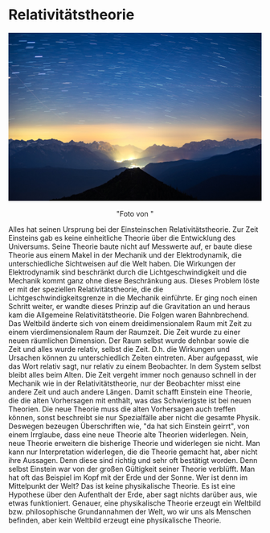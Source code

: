 # Relativitätstheorie

<div align=center>
<img width="700" src="./Media/marek-piwnicki-epdbc0xRjiI-unsplash.jpg"/>

"Foto von "

</div>

Alles hat seinen Ursprung bei der Einsteinschen Relativitätstheorie. Zur Zeit Einsteins gab es keine einheitliche Theorie über die Entwicklung des Universums. Seine Theorie baute nicht auf Messwerte auf, er baute diese Theorie aus einem Makel in der Mechanik und der Elektrodynamik, die unterschiedliche Sichtweisen auf die Welt haben. Die Wirkungen der Elektrodynamik sind beschränkt durch die Lichtgeschwindigkeit und die Mechanik kommt ganz ohne diese Beschränkung aus. Dieses Problem löste er mit der speziellen Relativitätstheorie, die die Lichtgeschwindigkeitsgrenze in die Mechanik einführte. Er ging noch einen Schritt weiter, er wandte dieses Prinzip auf die Gravitation an und heraus kam die Allgemeine Relativitätstheorie. Die Folgen waren Bahnbrechend. Das Weltbild änderte sich von einem dreidimensionalem Raum mit Zeit zu einem vierdimensionalem Raum der Raumzeit. Die Zeit wurde zu einer neuen räumlichen Dimension. Der Raum selbst wurde dehnbar sowie die Zeit und alles wurde relativ, selbst die Zeit. D.h. die Wirkungen und Ursachen können zu unterschiedlich Zeiten eintreten. Aber aufgepasst, wie das Wort relativ sagt, nur relativ zu einem Beobachter. In dem System selbst bleibt alles beim Alten. Die Zeit vergeht immer noch genauso schnell in der Mechanik wie in der Relativitätstheorie, nur der Beobachter misst eine andere Zeit und auch andere Längen. Damit schafft Einstein eine Theorie, die die alten Vorhersagen mit enthält, was das Schwierigste ist bei neuen Theorien. Die neue Theorie muss die alten Vorhersagen auch treffen können, sonst beschreibt sie nur Spezialfälle aber nicht die gesamte Physik. Deswegen bezeugen Überschriften wie, "da hat sich Einstein geirrt", von einem Irrglaube, dass eine neue Theorie alte Theorien widerlegen. Nein, neue Theorie erweitern die bisherige Theorie und widerlegen sie nicht. Man kann nur Interpretation widerlegen, die die Theorie gemacht hat, aber nicht ihre Aussagen. Denn diese sind richtig und sehr oft bestätigt worden. Denn selbst Einstein war von der großen Gültigkeit seiner Theorie verblüfft. Man hat oft das Beispiel im Kopf mit der Erde und der Sonne. Wer ist denn im Mittelpunkt der Welt? Das ist keine physikalische Theorie. Es ist eine Hypothese über den Aufenthalt der Erde, aber sagt nichts  darüber aus, wie etwas funktioniert. Genauer, eine physikalische Theorie erzeugt ein Weltbild bzw. philosophische Grundannahmen der Welt, wo wir uns als Menschen befinden, aber kein Weltbild erzeugt eine physikalische Theorie.